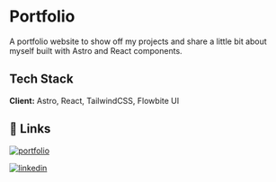 # Portfolio

A portfolio website to show off my projects and share a little bit about myself built with Astro and React components.

## Tech Stack

**Client:** Astro, React, TailwindCSS, Flowbite UI

## 🔗 Links

[![portfolio](https://img.shields.io/badge/my_portfolio-000?style=for-the-badge&logo=ko-fi&logoColor=white)](https://portfolio.codyepstein.com/)

[![linkedin](https://img.shields.io/badge/linkedin-0A66C2?style=for-the-badge&logo=linkedin&logoColor=white)](https://linkedin.com/in/cody-epstein/)
